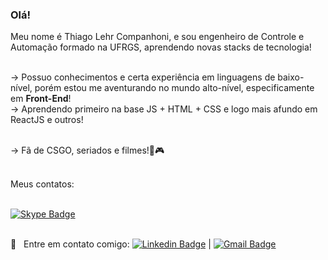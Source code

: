 ### Olá!

Meu nome é Thiago Lehr Companhoni, e sou engenheiro de Controle e Automação formado na UFRGS, aprendendo novas stacks de tecnologia!

<br/>-> Possuo conhecimentos e certa experiência em linguagens de baixo-nível, porém estou me aventurando no mundo alto-nível, especificamente em **Front-End**!
<br/>-> Aprendendo primeiro na base JS + HTML + CSS e logo mais afundo em ReactJS e outros!

<br/>-> Fã de CSGO, seriados e filmes!🍿🎮

<br/>Meus contatos:

<br/> [![Skype Badge](https://img.shields.io/badge/thiagolehr?style=flat-square&logo=Skype&link=https://www.linkedin.com/in/thiagolehr/)](https://www.linkedin.com/in/thiagolehr/)

<br/> :email: &nbsp; Entre em contato comigo: [![Linkedin Badge](https://img.shields.io/badge/-ThiagoLehr?style=flat-square&logo=Linkedin&logoColor=white&link=https://www.linkedin.com/in/thiagolehr/)](https://www.linkedin.com/in/thiagolehr/) 
| 
[![Gmail Badge](https://img.shields.io/badge/-thiagocompanhoni@gmail.com-c14438?style=flat-square&logo=Gmail&logoColor=white&link=mailto:thiagocompanhoni@gmail.com)](mailto:thiagocompanhoni@gmail.com)
